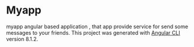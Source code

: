 # Myapp

myapp angular based application , that app provide service for send some messages to your friends.
This project was generated with [Angular CLI](https://github.com/angular/angular-cli) version 8.1.2.

